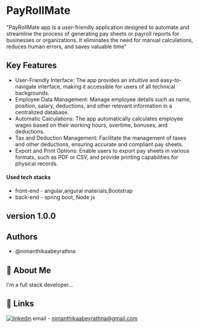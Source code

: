 # PayRollMate

"PayRollMate app is a user-friendly application designed to automate and streamline the process of generating pay sheets or payroll reports for businesses or organizations. It eliminates the need for manual calculations, reduces human errors, and saves valuable time"

## Key Features

- User-Friendly Interface: The app provides an intuitive and easy-to-navigate interface, making it accessible for users of all technical backgrounds.
- Employee Data Management: Manage employee details such as name, position, salary, deductions, and other relevant information in a centralized database.
- Automatic Calculations: The app automatically calculates employee wages based on their working hours, overtime, bonuses, and deductions.
- Tax and Deduction Management: Facilitate the management of taxes and other deductions, ensuring accurate and compliant pay sheets.
- Export and Print Options: Enable users to export pay sheets in various formats, such as PDF or CSV, and provide printing capabilities for physical records.

#### Used tech stacks

- front-end - angular,angural materials,Bootstrap
- back-end - spring boot, Node js


## version 1.0.0

## Authors

- @nimanthikaabeyrathna


## 🚀 About Me
I'm a full stack developer...


## 🔗 Links

[![linkedin](https://img.shields.io/badge/linkedin-0A66C2?style=for-the-badge&logo=linkedin&logoColor=white)](https://www.linkedin.com/in/nimanthika-abeyrathna-b27b48184/)
email - nimanthikaabeyrathna@gmail.com

